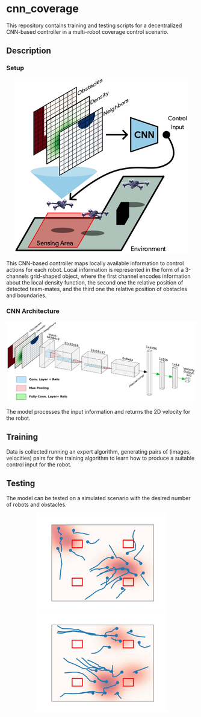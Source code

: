 # cnn_coverage

This repository contains training and testing scripts for a decentralized CNN-based controller in a multi-robot coverage control scenario.

## Description

### Setup
<p align="center">
    <img src="pics/setup.jpg"/>
<p>

 This CNN-based controller maps locally available information to control actions for each robot. Local information is represented in the form of a 3-channels grid-shaped object, where the first channel encodes information about the local density function, the second one the relative position of detected team-mates, and the third one the relative position of obstacles and boundaries. 
 
### CNN Architecture
<p align="center">
 <img src="pics/cnn-arch.jpg"/>
<p>

 The model processes the input information and returns the 2D velocity for the robot. 


## Training
Data is collected running an expert algorithm, generating pairs of (images, velocities) pairs for the training algorithm to learn how to produce a suitable control input for the robot. 

## Testing
The model can be tested on a simulated scenario with the desired number of robots and obstacles. 

<p align="center">
<img src="pics/test0.jpg" width="350"/> <img src="pics/test19.jpg" width="350"/> 
<p>